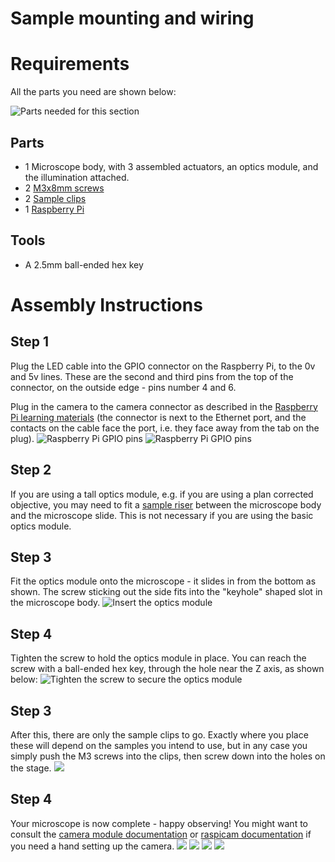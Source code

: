 

# Sample mounting and wiring

# Requirements
All the parts you need are shown below:

![Parts needed for this section](Ims/clips_and_wiring_parts.jpg "")

## Parts
*   1 Microscope body, with 3 assembled actuators, an optics module, and the illumination attached.
*   2 [M3x8mm screws](./parts/m3x8mm_screws)
*   2 [Sample clips](./parts/sample_clips)
*   1 [Raspberry Pi](./parts/raspberry_pi)

## Tools
*   A 2.5mm ball-ended hex key


# Assembly Instructions
## Step 1
Plug the LED cable into the GPIO connector on the Raspberry Pi, to the 0v and 5v lines.  These are the second and third pins from the top of the connector, on the outside edge - pins number 4 and 6.

Plug in the camera to the camera connector as described in the [Raspberry Pi learning materials](https://projects.raspberrypi.org/en/projects/getting-started-with-picamera) (the connector is next to the Ethernet port, and the contacts on the cable face the port, i.e. they face away from the tab on the plug).
![Raspberry Pi GPIO pins](Ims/LED_wiring.jpg "")
![Raspberry Pi GPIO pins](Ims/camera_wiring.jpg "")

## Step 2
If you are using a tall optics module, e.g. if you are using a plan corrected objective, you may need to fit a [sample riser](./parts/printed/sample_riser.md) between the microscope body and the microscope slide.  This is not necessary if you are using the basic optics module.

## Step 3
Fit the optics module onto the microscope - it slides in from the bottom as shown.  The screw sticking out the side fits into the "keyhole" shaped slot in the microscope body.
![Insert the optics module](Ims/insert_optics_module.jpg "")

## Step 4
Tighten the screw to hold the optics module in place.  You can reach the screw with a ball-ended hex key, through the hole near the Z axis, as shown below:
![Tighten the screw to secure the optics module](Ims/screw_on_optics_module.jpg "")

## Step 3
After this, there are only the sample clips to go.  Exactly where you place these will depend on the samples you intend to use, but in any case you simply push the M3 screws into the clips, then screw down into the holes on the stage.
![](Ims/sample_clips.jpg "")

## Step 4
Your microscope is now complete - happy observing!
You might want to consult the [camera module documentation](http://www.raspberrypi.org/documentation/usage/camera/) or [raspicam documentation](http://www.raspberrypi.org/documentation/usage/camera/raspicam/README.md) if you need a hand setting up the camera.
![](Ims/microscope_complete_1.jpg "")
![](Ims/microscope_complete_2.jpg "")
![](Ims/microscope_complete_3.jpg "")
![](Ims/microscope_complete_4.jpg "")

